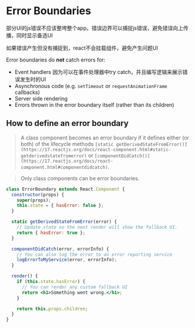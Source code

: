 # Error Boundaries

部分UI的js错误不应该整垮整个app。错误边界可以捕捉js错误，避免错误向上传播，同时显示备选UI

如果错误产生但没有捕捉到，react不会挂载组件，避免产生问题UI

Error boundaries do **not** catch errors for:

- Event handlers  因为可以在事件处理器中try catch，并且编写逻辑来展示错误发生时的UI
- Asynchronous code (e.g. `setTimeout` or `requestAnimationFrame` callbacks)
- Server side rendering
- Errors thrown in the error boundary itself (rather than its children)

## How to define an error boundary

> A class component becomes an error boundary if it defines either (or both) of the lifecycle methods `[static getDerivedStateFromError()](https://17.reactjs.org/docs/react-component.html#static-getderivedstatefromerror)` or `[componentDidCatch()](https://17.reactjs.org/docs/react-component.html#componentdidcatch)`.
>

> Only class components can be error boundaries.
>

```jsx
class ErrorBoundary extends React.Component {
  constructor(props) {
    super(props);
    this.state = { hasError: false };
  }

  static getDerivedStateFromError(error) {
    // Update state so the next render will show the fallback UI.
    return { hasError: true };
  }

  componentDidCatch(error, errorInfo) {
    // You can also log the error to an error reporting service
    logErrorToMyService(error, errorInfo);
  }

  render() {
    if (this.state.hasError) {
      // You can render any custom fallback UI
      return <h1>Something went wrong.</h1>;
    }

    return this.props.children; 
  }
}
```
